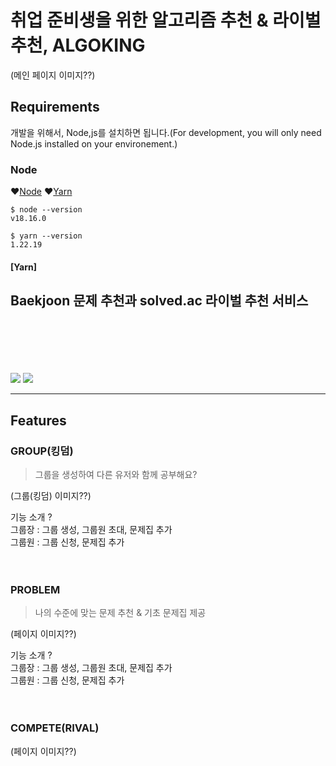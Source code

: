# **취업 준비생을 위한 알고리즘 추천 & 라이벌 추천, ALGOKING**

(메인 페이지 이미지??)
<br/>
## Requirements
개발을 위해서, Node,js를 설치하면 됩니다.(For development, you will only need Node.js installed on your environement.)

### Node
♥[Node](https://nodejs.org/ko)
♥[Yarn](https://yarnpkg.com/)

    $ node --version
    v18.16.0

    $ yarn --version
    1.22.19

#### [Yarn]

## Baekjoon 문제 추천과 solved.ac 라이벌 추천 서비스



<br/><br/><br/><br/><br/>
<img src="https://img.shields.io/badge/React-0088cc?style=flat-square&logo=React&logoColor=white"/>&nbsp;<img src="https://img.shields.io/badge/Node.js-339933?style=flat-square&logo=Node.js&logoColor=white"/>&nbsp;

------

## Features

### GROUP(킹덤)

> 그룹을 생성하여 다른 유저와 함께 공부해요?

(그룹(킹덤) 이미지??)

기능 소개 ? <br/>
그룹장 : 그룹 생성, 그룹원 초대, 문제집 추가 <br/>
그룹원 : 그룹 신청, 문제집 추가
<br/><br/><br/>

### PROBLEM

> 나의 수준에 맞는 문제 추천 & 기초 문제집 제공

(페이지 이미지??)

기능 소개 ? <br/>
그룹장 : 그룹 생성, 그룹원 초대, 문제집 추가 <br/>
그룹원 : 그룹 신청, 문제집 추가
<br/><br/><br/>


### COMPETE(RIVAL)

> 

(페이지 이미지??)



